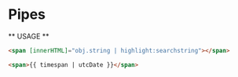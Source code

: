 # Pipes #

** USAGE **

```html
<span [innerHTML]="obj.string | highlight:searchstring"></span>
```

```html
<span>{{ timespan | utcDate }}</span>
```

